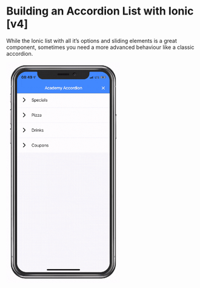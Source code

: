 # Building an Accordion List with Ionic [v4]

While the Ionic list with all it’s options and sliding elements is a great component, sometimes you need a more advanced behaviour like a classic accordion.

<img width="300" src="ionic-4-accordion-animated.gif">
